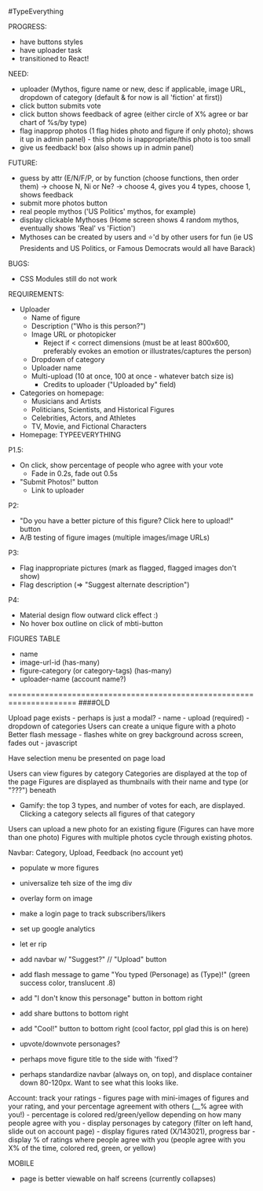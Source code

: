 #TypeEverything

PROGRESS:
- have buttons styles
- have uploader task
- transitioned to React!

NEED:
- uploader (Mythos, figure name or new, desc if applicable, image URL, dropdown of category (default & for now is all 'fiction' at first))
- click button submits vote
- click button shows feedback of agree (either circle of X% agree or bar chart of %s/by type)
- flag inapprop photos (1 flag hides photo and figure if only photo); shows it up in admin panel) - this photo is inappropriate/this photo is too small
- give us feedback! box (also shows up in admin panel)

FUTURE:
- guess by attr (E/N/F/P, or by function (choose functions, then order them) -> choose N, Ni or Ne? -> choose 4, gives you 4 types, choose 1, shows feedback
- submit more photos button
- real people mythos ('US Politics' mythos, for example)
- display clickable Mythoses (Home screen shows 4 random mythos, eventually shows 'Real' vs 'Fiction')
- Mythoses can be created by users and :star:'d by other users for fun (ie US Presidents and US Politics, or Famous Democrats would all have Barack)

BUGS:
- CSS Modules still do not work

REQUIREMENTS:
* Uploader
  - Name of figure
  - Description ("Who is this person?")
  - Image URL or photopicker
      - Reject if < correct dimensions (must be at least 800x600, preferably evokes an emotion or illustrates/captures the person)
  - Dropdown of category
  - Uploader name
  - Multi-upload (10 at once, 100 at once - whatever batch size is)
      - Credits to uploader ("Uploaded by" field)
* Categories on homepage:
  - Musicians and Artists
  - Politicians, Scientists, and Historical Figures
  - Celebrities, Actors, and Athletes
  - TV, Movie, and Fictional Characters
* Homepage: TYPEEVERYTHING


P1.5:
* On click, show percentage of people who agree with your vote
  - Fade in 0.2s, fade out 0.5s
* "Submit Photos!" button
  - Link to uploader

P2:
* "Do you have a better picture of this figure? Click here to upload!" button
* A/B testing of figure images (multiple images/image URLs)


P3:
* Flag inappropriate pictures (mark as flagged, flagged images don't show)
* Flag description (=> "Suggest alternate description")

P4:
* Material design flow outward click effect :)
* No hover box outline on click of mbti-button
    

FIGURES TABLE
- name
- image-url-id (has-many)
- figure-category (or category-tags) (has-many)
- uploader-name (account name?)






=====================================================================
####OLD


Upload page exists - perhaps is just a modal?
	- name
	- upload (required)
	- dropdown of categories
Users can create a unique figure with a photo
Better flash message - flashes white on grey background across screen, fades out - javascript

Have selection menu be presented on page load



Users can view figures by category
Categories are displayed at the top of the page
Figures are displayed as thumbnails with their name and type (or "???") beneath
  - Gamify: the top 3 types, and number of votes for each, are displayed.
Clicking a category selects all figures of that category

Users can upload a new photo for an existing figure (Figures can have more than one photo)
Figures with multiple photos cycle through existing photos.

Navbar: Category, Upload, Feedback (no account yet)

- populate w more figures
- universalize teh size of the img div
- overlay form on image
- make a login page to track subscribers/likers
- set up google analytics
- let er rip

- add navbar w/ "Suggest?" // "Upload" button
- add flash message to game "You typed (Personage) as (Type)!" (green success color, translucent .8)
- add "I don't know this personage" button in bottom right
- add share buttons to bottom right
- add "Cool!" button to bottom right (cool factor, ppl glad this is on here)
- upvote/downvote personages?

- perhaps move figure title to the side with 'fixed'?
- perhaps standardize navbar (always on, on top), and displace container down 80-120px. Want to see what this looks like.


Account: track your ratings
	- figures page with mini-images of figures and your rating, and your percentage agreement with others (__% agree with you!)
	- percentage is colored red/green/yellow depending on how many people agree with you
	- display personages by category (filter on left hand, slide out on account page)
	- display figures rated (X/143021), progress bar
	- display % of ratings where people agree with you (people agree with you X% of the time, colored red, green, or yellow)


MOBILE
- page is better viewable on half screens (currently collapses)


